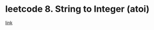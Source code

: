 # leetcode 8. String to Integer (atoi)
[link](https://leetcode.com/problems/string-to-integer-atoi/)
